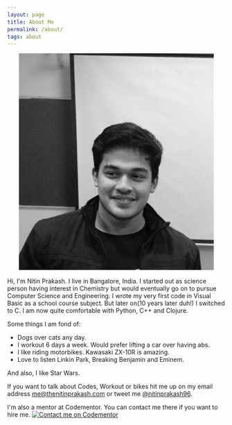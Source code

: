 ```yaml
---
layout: page
title: About Me
permalink: /about/
tags: about
---
```



<p align="center">
  <img src="/images/me-1.jpg" style="width:450px;height:500px;">
</p>

 Hi, I'm Nitin Prakash. I live in Bangalore, India. I started out as science person having interest in Chemistry but would eventually go on to pursue Computer Science and Engineering. I wrote my very first code in Visual Basic as a school course subject. But later on(10 years later duh!) I switched to C. I am now quite comfortable with Python, C++ and Clojure.

 Some things I am fond of:
 - Dogs over cats any day.
 - I workout 6 days a week. Would prefer lifting a car over having abs.
 - I like riding motorbikes. Kawasaki ZX-10R is amazing.
 - Love to listen Linkin Park, Breaking Benjamin and Eminem. 

 And also, I like Star Wars.

 If you want to talk about Codes, Workout or bikes hit me up on my email address [me@thenitinprakash.com](mailto:me@thenitinprakash.com) or tweet me [@nitinprakash96](https://twitter.com/nitinprakash96).

 I'm also a mentor at Codementor. You can contact me there if you want to hire me.
 [![Contact me on Codementor](https://cdn.codementor.io/badges/contact_me_github.svg)](https://www.codementor.io/nitinprakash96?utm_source=github&utm_medium=button&utm_term=nitinprakash96&utm_campaign=github)